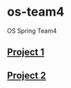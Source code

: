 # os-team4
OS Spring Team4
## [Project 1](https://github.com/swsnu/os-team4/blob/proj1/README.md)
## [Project 2](https://github.com/swsnu/os-team4/blob/proj2/README.md)
